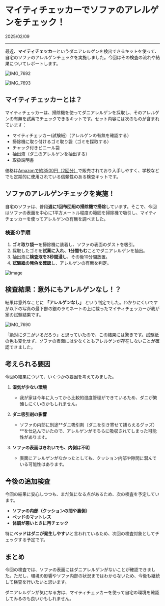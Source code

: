 # マイティチェッカーでソファのアレルゲンをチェック！

2025/02/09

---

最近、**マイティチェッカー**というダニアレルゲンを検出できるキットを使って、自宅のソファのアレルゲンチェックを実施しました。今回はその検査の流れや結果についてレポートします。

![IMG_7692](https://github.com/user-attachments/assets/dbe6cff6-9639-4212-b202-a32c67dbaf59)

![IMG_7693](https://github.com/user-attachments/assets/79a7d51e-da95-4520-a453-a757ea040c33)


## **マイティチェッカーとは？**
マイティチェッカーは、掃除機を使ってダニアレルゲンを採取し、そのアレルゲンの有無を試薬でチェックできるキットです。セット内容には次のものが含まれています：

- マイティチェッカー(試験紙)（アレルゲンの有無を確認する）
- 掃除機に取り付けるゴミ取り袋（ゴミを採取する）
- チャック付きビニール袋
- 抽出液（ダニのアレルゲンを抽出する）
- 取扱説明書

価格は[Amazonで約3500円（2回分）](https://www.amazon.co.jp/dp/B0092KRX4U/)で販売されており入手しやすく、学校などでも定期的に使用されている信頼性のある検査キットです。

## **ソファのアレルゲンチェックを実施！**
自宅のソファは、普段**週に1回布団用の掃除機で掃除**しています。そこで、今回はソファの表面を中心に1平方メートル程度の範囲を掃除機で吸引し、マイティチェッカーを使ってアレルゲンの有無を調べました。

### **検査の手順**
1. **ゴミ取り袋ー**を掃除機に装着し、ソファの表面のダストを吸引。
2. 採取したゴミを**試薬に入れ、1分間もむ**ことでダニアレルゲンを抽出。
3. 抽出液に**検査液を3秒間浸し**、その後10分間放置。
4. **試験紙の発色を確認**し、アレルゲンの有無を判定。

![image](https://github.com/user-attachments/assets/e9cc1d6c-0c10-4ea1-a608-47ef14a90f98)


## **検査結果：意外にもアレルゲンなし！？**
結果は意外なことに **「アレルゲンなし」** という判定でした。わかりにくいですが以下の写真の最下部の銀のラミネートの上に載ったマイティチェッカーが我が家の試験結果です。  

![IMG_7690](https://github.com/user-attachments/assets/34930d09-ac0f-48b8-82d8-56c8b4921f90)

「絶対にダニがいるだろう」と思っていたので、この結果には驚きです。試験紙の色も変化せず、ソファの表面には少なくともアレルゲンが存在しないことが確認できました。

## **考えられる要因**
今回の結果について、いくつかの要因を考えてみました。

1. **湿気が少ない環境**  
   - 我が家は今年に入ってから比較的湿度管理ができているため、ダニが繁殖しにくいのかもしれません。
   
2. **ダニ吸引剤の影響**  
   - ソファの内部に別途**ダニ吸引剤（ダニを引き寄せて捕らえるグッズ）**を仕込んでいたので、アレルゲンがそちらに吸収されてしまった可能性があります。

3. **ソファの表面はきれいでも、内側は不明**  
   - 表面にアレルゲンがなかったとしても、クッション内部や隙間に潜んでいる可能性はあります。

## **今後の追加検査**
今回の結果に安心しつつも、まだ気になる点があるため、次の検査を予定しています。

- **ソファの内部（クッションの間や裏側）**
- **ベッドのマットレス**
- **体調が悪いときに再チェック**

特に**ベッドはダニが発生しやすい**と言われているため、次回の検査対象としてチェックする予定です。

## **まとめ**
今回の検査では、ソファの表面にはダニアレルゲンがないことが確認できました。ただし、環境の影響やソファ内部の状況まではわからないため、今後も継続して検査を行いたいと思います。

ダニアレルゲンが気になる方は、マイティチェッカーを使って自宅の環境を確認してみるのも良いかもしれません。

